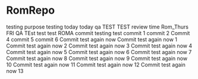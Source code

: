 # RomRepo
testing purpose
testing today
today qa
TEST TEST
review time
Rom_Thurs
FRI QA
TEst
test
test
ROMA
commit testing
test
commit 1
commit 2
Commit 4
commit 5
commit 6
Commit test again now
Commit test again now 1
Commit test again now 2
Commit test again now 3
Commit test again now 4
Commit test again now 5
Commit test again now 6
Commit test again now 7
Commit test again now 8
Commit test again now 9
Commit test again now 10
Commit test again now 11
Commit test again now 12
Commit test again now 13
